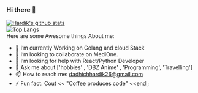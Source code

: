 ### Hi there 👋

[![Hardik's github stats](https://github-readme-stats.vercel.app/api?username=hardik-dadhich)](https://github.com/anuraghazra/github-readme-stats) <br>
[![Top Langs](https://github-readme-stats.vercel.app/api/top-langs/?username=hardik-dadhich&show_icons=true&layout=compact&theme=vue)](https://github.com/anuraghazra/github-readme-stats)
<br>
Here are some Awesome things About me:
<br>

- 🌱 I’m currently Working on Golang and cloud Stack
- 👯 I’m looking to collaborate on MediOne.
- 🤔 I’m looking for help with React/Python Developer
- 💬 Ask me about ['hobbies' , 'DBZ Anime' , 'Programming', 'Travelling'] 
- 📫 How to reach me: dadhichhardik26@gmail.com
- ⚡ Fun fact: Cout << "Coffee produces code" <<endl;

